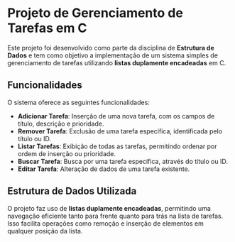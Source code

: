 # Projeto de Gerenciamento de Tarefas em C

Este projeto foi desenvolvido como parte da disciplina de **Estrutura de Dados** e tem como objetivo a implementação de um sistema simples de gerenciamento de tarefas utilizando **listas duplamente encadeadas** em C.

## Funcionalidades

O sistema oferece as seguintes funcionalidades:

- **Adicionar Tarefa**: Inserção de uma nova tarefa, com os campos de título, descrição e prioridade.
- **Remover Tarefa**: Exclusão de uma tarefa específica, identificada pelo título ou ID.
- **Listar Tarefas**: Exibição de todas as tarefas, permitindo ordenar por ordem de inserção ou prioridade.
- **Buscar Tarefa**: Busca por uma tarefa específica, através do título ou ID.
- **Editar Tarefa**: Alteração de dados de uma tarefa existente.

## Estrutura de Dados Utilizada

O projeto faz uso de **listas duplamente encadeadas**, permitindo uma navegação eficiente tanto para frente quanto para trás na lista de tarefas. Isso facilita operações como remoção e inserção de elementos em qualquer posição da lista.
